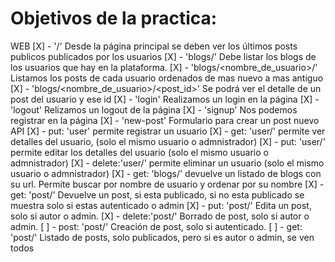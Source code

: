 # Objetivos de la practica:
WEB
[X] - '/' Desde la página principal se deben ver los últimos posts publicos publicados por los usuarios
[X] - 'blogs/' Debe listar los blogs de los usuarios que hay en la plataforma.
[X] - 'blogs/<nombre_de_usuario>/' Listamos los posts de cada usuario ordenados de mas nuevo a mas antiguo
[X] - 'blogs/<nombre_de_usuario>/<post_id>' Se podrá ver el detalle de un post del usuario y ese id
[X] - 'login' Realizamos un login en la página
[X] - 'logout' Relizamos un logout de la página
[X] - 'signup' Nos podemos registrar en la página
[X] - 'new-post' Formulario para crear un post nuevo
API
[X] - put:  'user' permite registrar un usuario
[X] - get:   'user/<id>' permite ver detalles del usuario, (solo el mismo usuario o admnistrador)
[X] - put:   'user/<id>' permite editar los detalles del usuario (solo el mismo usuario o admnistrador)
[X] - delete:'user/<id>' permite eliminar un usuario (solo el mismo usuario o admnistrador)
[X] - get:   'blogs/' devuelve un listado de blogs con su url. Permite buscar por nombre de usuario y ordenar por su nombre
[X] - get:   'post/<id>' Devuelve un post, si esta publicado, si no esta publicado se muestra solo si estas autenticado o admin
[X] - put:   'post/<id>' Edita un post, solo si autor o admin.
[X] - delete:'post/<id>' Borrado de post, solo si autor o admin.
[ ] - post:  'post/' Creación de post, solo si autenticado.
[ ] - get:   'post/' Listado de posts, solo publicados, pero si es autor o admin, se ven todos